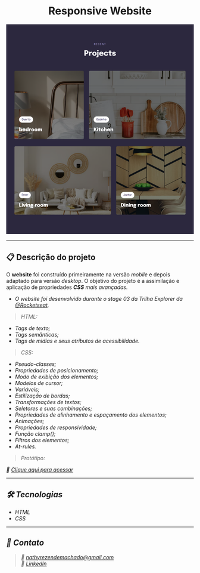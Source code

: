 <h1 align="center">Responsive Website</h1>

![Imagem da página desenvolvida](./.github/preview-page.png)

<hr>

## 📋 Descrição do projeto

O <strong>website</strong> foi construído primeiramente na versão <em>mobile</em> e depois adaptado para versão <em>desktop</em>. O objetivo do projeto é a assimilação e aplicação de propriedades <em><strong>CSS</strong><em> mais avançadas.

- O website foi desenvolvido durante o stage 03 da Trilha Explorer da <a href="https://www.rocketseat.com.br/">@Rocketseat</a>.

> HTML:
- Tags de texto;
- Tags semânticas;
- Tags de midias e seus atributos de acessibilidade.
 
> CSS:
- Pseudo-classes;
- Propriedades de posicionamento; 
- Modo de exibição dos elementos;
- Modelos de cursor;
- Variáveis;
- Estilização de bordas;
- Transformações de textos;
- Seletores e suas combinações;
- Propriedades de alinhamento e espaçamento dos elementos;
- Animações;
- Propriedades de responsividade;
- Função clamp();
- Filtros dos elementos;
- At-rules.

> Protótipo:

🔗 [Clique aqui para acessar](https://nathxrz.github.io/TrilhaExplorer-projeto-4/)
 
<hr>

## 🛠️ Tecnologias
- HTML
- CSS

<hr>

## 📩 Contato
> 📧 nathyrezendemachado@gmail.com <br>
> 💼 <a href="https://www.linkedin.com/in/nathalia-machado-021b1b230/"> LinkedIn</a> <br>

    